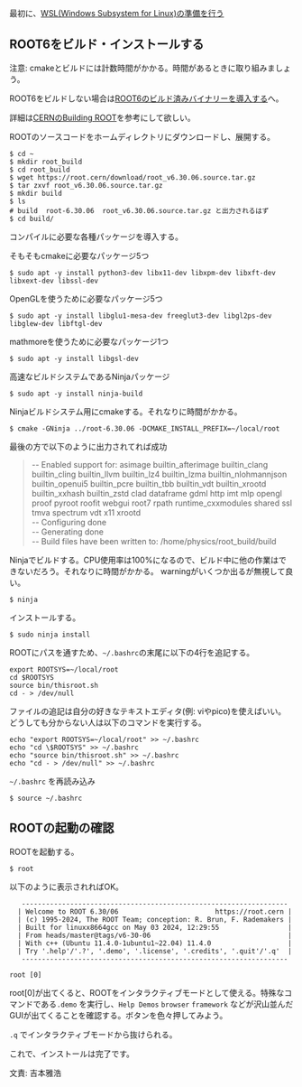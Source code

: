 最初に、[WSL(Windows Subsystem for Linux)の準備を行う](windows_wsl.md)

## ROOT6をビルド・インストールする

注意: cmakeとビルドには計数時間がかかる。時間があるときに取り組みましょう。

ROOT6をビルドしない場合は[ROOT6のビルド済みバイナリーを導入する](windows_wsl_binary.md)へ。

詳細は[CERNのBuilding ROOT](https://root.cern.ch/building-root)を参考にして欲しい。

ROOTのソースコードをホームディレクトリにダウンロードし、展開する。
```
$ cd ~
$ mkdir root_build
$ cd root_build
$ wget https://root.cern/download/root_v6.30.06.source.tar.gz
$ tar zxvf root_v6.30.06.source.tar.gz
$ mkdir build
$ ls
# build  root-6.30.06  root_v6.30.06.source.tar.gz と出力されるはず
$ cd build/
```

コンパイルに必要な各種パッケージを導入する。

そもそもcmakeに必要なパッケージ5つ
```
$ sudo apt -y install python3-dev libx11-dev libxpm-dev libxft-dev libxext-dev libssl-dev
```

OpenGLを使うために必要なパッケージ5つ
```
$ sudo apt -y install libglu1-mesa-dev freeglut3-dev libgl2ps-dev libglew-dev libftgl-dev
```

mathmoreを使うために必要なパッケージ1つ
```
$ sudo apt -y install libgsl-dev
```

高速なビルドシステムであるNinjaパッケージ
```
$ sudo apt -y install ninja-build
```

Ninjaビルドシステム用にcmakeする。それなりに時間がかかる。
```
$ cmake -GNinja ../root-6.30.06 -DCMAKE_INSTALL_PREFIX=~/local/root
```

最後の方で以下のように出力されてれば成功
> -- Enabled support for:  asimage builtin_afterimage builtin_clang builtin_cling builtin_llvm builtin_lz4 builtin_lzma builtin_nlohmannjson builtin_openui5 builtin_pcre builtin_tbb builtin_vdt builtin_xrootd builtin_xxhash builtin_zstd clad dataframe gdml http imt mlp opengl proof pyroot roofit webgui root7 rpath runtime_cxxmodules shared ssl tmva spectrum vdt x11 xrootd<br>
> -- Configuring done<br>
> -- Generating done<br>
> -- Build files have been written to: /home/physics/root_build/build

Ninjaでビルドする。CPU使用率は100%になるので、ビルド中に他の作業はできないだろう。それなりに時間がかかる。
warningがいくつか出るが無視して良い。
```
$ ninja
```

インストールする。
```
$ sudo ninja install
```

ROOTにパスを通すため、`~/.bashrc`の末尾に以下の4行を追記する。
```
export ROOTSYS=~/local/root
cd $ROOTSYS
source bin/thisroot.sh
cd - > /dev/null
```

ファイルの追記は自分の好きなテキストエディタ(例: viやpico)を使えばいい。どうしても分からない人は以下のコマンドを実行する。
```
echo "export ROOTSYS=~/local/root" >> ~/.bashrc
echo "cd \$ROOTSYS" >> ~/.bashrc 
echo "source bin/thisroot.sh" >> ~/.bashrc
echo "cd - > /dev/null" >> ~/.bashrc
```

`~/.bashrc` を再読み込み
```
$ source ~/.bashrc
```

## ROOTの起動の確認

ROOTを起動する。
```
$ root
```

以下のように表示されればOK。
```
   ------------------------------------------------------------------
  | Welcome to ROOT 6.30/06                        https://root.cern |
  | (c) 1995-2024, The ROOT Team; conception: R. Brun, F. Rademakers |
  | Built for linuxx8664gcc on May 03 2024, 12:29:55                 |
  | From heads/master@tags/v6-30-06                                  |
  | With c++ (Ubuntu 11.4.0-1ubuntu1~22.04) 11.4.0                   |
  | Try '.help'/'.?', '.demo', '.license', '.credits', '.quit'/'.q'  |
   ------------------------------------------------------------------

root [0]
```

root[0]が出てくると、ROOTをインタラクティブモードとして使える。特殊なコマンドである`.demo` を実行し、`Help Demos` `browser` `framework` などが沢山並んだGUIが出てくることを確認する。ボタンを色々押してみよう。

`.q` でインタラクティブモードから抜けられる。

これで、インストールは完了です。

文責: 吉本雅浩
